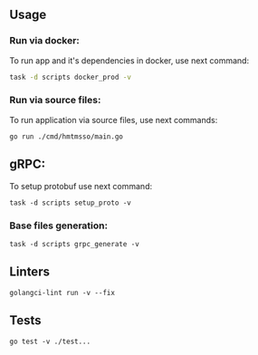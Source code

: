 ## Usage

### Run via docker:

To run app and it's dependencies in docker, use next command:
```bash
task -d scripts docker_prod -v
```

### Run via source files:

To run application via source files, use next commands:
```shell
go run ./cmd/hmtmsso/main.go
```

## gRPC:

To setup protobuf use next command:
```shell
task -d scripts setup_proto -v
```


### Base files generation:
```shell
task -d scripts grpc_generate -v
```

## Linters

```shell
golangci-lint run -v --fix
```

## Tests

```shell
go test -v ./test...
```
